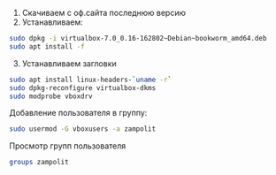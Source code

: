 1. Скачиваем с оф.сайта последнюю версию
2. Устанавливаем:
```bash
sudo dpkg -i virtualbox-7.0_0.16-162802~Debian~bookworm_amd64.deb
sudo apt install -f
```
3. Устанавливаем загловки
```bash
sudo apt install linux-headers-`uname -r`
sudo dpkg-reconfigure virtualbox-dkms
sudo modprobe vboxdrv
```
Добавление пользователя в группу:
```bash
sudo usermod -G vboxusers -a zampolit
```

Просмотр групп пользователя
```bash
groups zampolit
```
